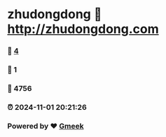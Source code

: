 # zhudongdong :link: http://zhudongdong.com 
### :page_facing_up: [4](http://zhudongdong.com/tag.html) 
### :speech_balloon: 1 
### :hibiscus: 4756 
### :alarm_clock: 2024-11-01 20:21:26 
### Powered by :heart: [Gmeek](https://github.com/Meekdai/Gmeek)
